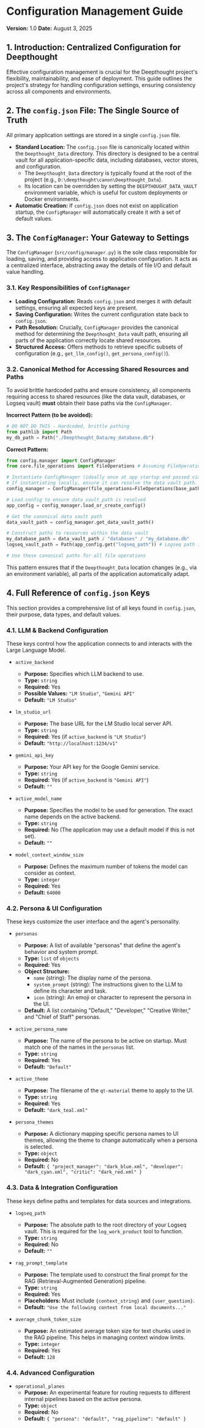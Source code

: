 # Configuration Management Guide

**Version:** 1.0
**Date:** August 3, 2025

## 1. Introduction: Centralized Configuration for Deepthought

Effective configuration management is crucial for the Deepthought project's flexibility, maintainability, and ease of deployment. This guide outlines the project's strategy for handling configuration settings, ensuring consistency across all components and environments.

## 2. The `config.json` File: The Single Source of Truth

All primary application settings are stored in a single `config.json` file.

*   **Standard Location:** The `config.json` file is canonically located within the `Deepthought_Data` directory. This directory is designed to be a central vault for all application-specific data, including databases, vector stores, and configuration.
    *   The `Deepthought_Data` directory is typically found at the root of the project (e.g., `D:\deepthought\canon\Deepthought_Data`).
    *   Its location can be overridden by setting the `DEEPTHOUGHT_DATA_VAULT` environment variable, which is useful for custom deployments or Docker environments.
*   **Automatic Creation:** If `config.json` does not exist on application startup, the `ConfigManager` will automatically create it with a set of default values.

## 3. The `ConfigManager`: Your Gateway to Settings

The `ConfigManager` (`src/config/manager.py`) is the sole class responsible for loading, saving, and providing access to application configuration. It acts as a centralized interface, abstracting away the details of file I/O and default value handling.

### 3.1. Key Responsibilities of `ConfigManager`

*   **Loading Configuration:** Reads `config.json` and merges it with default settings, ensuring all expected keys are present.
*   **Saving Configuration:** Writes the current configuration state back to `config.json`.
*   **Path Resolution:** Crucially, `ConfigManager` provides the canonical method for determining the `Deepthought_Data` vault path, ensuring all parts of the application correctly locate shared resources.
*   **Structured Access:** Offers methods to retrieve specific subsets of configuration (e.g., `get_llm_config()`, `get_persona_config()`).

### 3.2. Canonical Method for Accessing Shared Resources and Paths

To avoid brittle hardcoded paths and ensure consistency, all components requiring access to shared resources (like the data vault, databases, or Logseq vault) **must** obtain their base paths via the `ConfigManager`.

**Incorrect Pattern (to be avoided):**

```python
# DO NOT DO THIS - Hardcoded, brittle pathing
from pathlib import Path
my_db_path = Path("./Deepthought_Data/my_database.db")
```

**Correct Pattern:**

```python
from config.manager import ConfigManager
from core.file_operations import FileOperations # Assuming FileOperations is used for vault access

# Instantiate ConfigManager (ideally once at app startup and passed via DI)
# If instantiating locally, ensure it can resolve the data vault path.
config_manager = ConfigManager(file_operations=FileOperations(base_path=Path(__file__).parent.parent.parent))

# Load config to ensure data_vault_path is resolved
app_config = config_manager.load_or_create_config()

# Get the canonical data vault path
data_vault_path = config_manager.get_data_vault_path()

# Construct paths to resources within the data vault
my_database_path = data_vault_path / "databases" / "my_database.db"
logseq_vault_path = Path(app_config.get("logseq_path")) # Logseq path is a config setting

# Use these canonical paths for all file operations
```

This pattern ensures that if the `Deepthought_Data` location changes (e.g., via an environment variable), all parts of the application automatically adapt.

## 4. Full Reference of `config.json` Keys

This section provides a comprehensive list of all keys found in `config.json`, their purpose, data types, and default values.

### 4.1. LLM & Backend Configuration

These keys control how the application connects to and interacts with the Large Language Model.

*   `active_backend`
    *   **Purpose:** Specifies which LLM backend to use.
    *   **Type:** `string`
    *   **Required:** Yes
    *   **Possible Values:** `"LM Studio"`, `"Gemini API"`
    *   **Default:** `"LM Studio"`

*   `lm_studio_url`
    *   **Purpose:** The base URL for the LM Studio local server API.
    *   **Type:** `string`
    *   **Required:** Yes (if `active_backend` is `"LM Studio"`)
    *   **Default:** `"http://localhost:1234/v1"`

*   `gemini_api_key`
    *   **Purpose:** Your API key for the Google Gemini service.
    *   **Type:** `string`
    *   **Required:** Yes (if `active_backend` is `"Gemini API"`)
    *   **Default:** `""`

*   `active_model_name`
    *   **Purpose:** Specifies the model to be used for generation. The exact name depends on the active backend.
    *   **Type:** `string`
    *   **Required:** No (The application may use a default model if this is not set).
    *   **Default:** `""`

*   `model_context_window_size`
    *   **Purpose:** Defines the maximum number of tokens the model can consider as context.
    *   **Type:** `integer`
    *   **Required:** Yes
    *   **Default:** `64000`

### 4.2. Persona & UI Configuration

These keys customize the user interface and the agent's personality.

*   `personas`
    *   **Purpose:** A list of available "personas" that define the agent's behavior and system prompt.
    *   **Type:** `list` of `objects`
    *   **Required:** Yes
    *   **Object Structure:**
        *   `name` (string): The display name of the persona.
        *   `system_prompt` (string): The instructions given to the LLM to define its character and task.
        *   `icon` (string): An emoji or character to represent the persona in the UI.
    *   **Default:** A list containing "Default," "Developer," "Creative Writer," and "Chief of Staff" personas.

*   `active_persona_name`
    *   **Purpose:** The name of the persona to be active on startup. Must match one of the names in the `personas` list.
    *   **Type:** `string`
    *   **Required:** Yes
    *   **Default:** `"Default"`

*   `active_theme`
    *   **Purpose:** The filename of the `qt-material` theme to apply to the UI.
    *   **Type:** `string`
    *   **Required:** Yes
    *   **Default:** `"dark_teal.xml"`

*   `persona_themes`
    *   **Purpose:** A dictionary mapping specific persona names to UI themes, allowing the theme to change automatically when a persona is selected.
    *   **Type:** `object`
    *   **Required:** No
    *   **Default:** `{ "project_manager": "dark_blue.xml", "developer": "dark_cyan.xml", "critic": "dark_red.xml" }`

### 4.3. Data & Integration Configuration

These keys define paths and templates for data sources and integrations.

*   `logseq_path`
    *   **Purpose:** The absolute path to the root directory of your Logseq vault. This is required for the `log_work_product` tool to function.
    *   **Type:** `string`
    *   **Required:** No
    *   **Default:** `""`

*   `rag_prompt_template`
    *   **Purpose:** The template used to construct the final prompt for the RAG (Retrieval-Augmented Generation) pipeline.
    *   **Type:** `string`
    *   **Required:** Yes
    *   **Placeholders:** Must include `{context_string}` and `{user_question}`.
    *   **Default:** `"Use the following context from local documents..."`

*   `average_chunk_token_size`
    *   **Purpose:** An estimated average token size for text chunks used in the RAG pipeline. This helps in managing context window limits.
    *   **Type:** `integer`
    *   **Required:** Yes
    *   **Default:** `128`

### 4.4. Advanced Configuration

*   `operational_planes`
    *   **Purpose:** An experimental feature for routing requests to different internal pipelines based on the active persona.
    *   **Type:** `object`
    *   **Required:** No
    *   **Default:** `{ "persona": "default", "rag_pipeline": "default" }`
